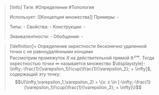 > [!info]
> Тэги: #Определение #Топология  
> 
> Использует: [[Концепция множества]]
> Примеры: *-*
> 
> Типы: *-*
> Свойства: *-*
> Конструкции: *-*
> 
> Эквивалентности: *-*
> Обобщения: *-*

> [!definition]+ Определение окрестности бесконечно удаленной точки с не равноудалёнными концами  
> Рассмотрим промежуток $X$ на действительной прямой $\mathbb{R^{\pm\infty}}$. Тогда окрестностью точки $\infty$ называется множество $\displaystyle[-\infty;-\frac{1}{\varepsilon_1})\cup(\frac{1}{\varepsilon_2}; + \infty]$, содержащий эту точку:
> $$U(\infty,\varepsilon_1,\varepsilon_2) = \{x: x \in [-\infty;-\frac{1}{\varepsilon_1})\cup(\frac{1}{\varepsilon_2}; + \infty]\}$$